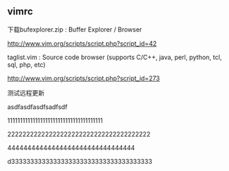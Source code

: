 ## vimrc

下载bufexplorer.zip : Buffer Explorer / Browser 

http://www.vim.org/scripts/script.php?script_id=42

taglist.vim : Source code browser (supports C/C++, java, perl, python, tcl, sql, php, etc) 

http://www.vim.org/scripts/script.php?script_id=273

测试远程更新


asdfasdfasdfsadfsdf



11111111111111111111111111111111111111

22222222222222222222222222222222222222

44444444444444444444444444444444

d3333333333333333333333333333333333333

